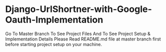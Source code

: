 # Django-UrlShortner-with-Google-Oauth-Implementation

Go To Master Branch To See Project Files And To See Project Setup & Implementation Details
Please Read README.md file at master branch first before starting project setup on your machine.
